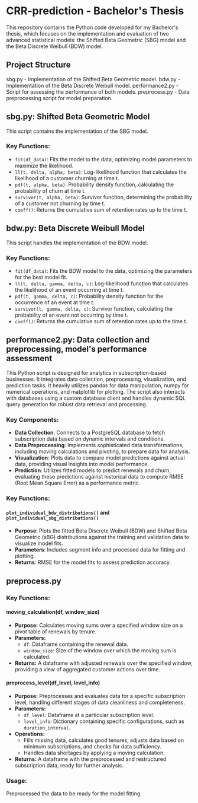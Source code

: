 # CRR-prediction - Bachelor's Thesis 

This repository contains the Python code developed for my Bachelor's thesis, which focuses on the implementation and evaluation of two advanced statistical models: the Shifted Beta Geometric (SBG) model and the Beta Discrete Weibull (BDW) model. 
## Project Structure

sbg.py            - Implementation of the Shifted Beta Geometric model.
bdw.py            - Implementation of the Beta Discrete Weibull model.
performance2.py   - Script for assessing the performance of both models.
preprocess.py     - Data preprocessing script for model preparation.


## sbg.py: Shifted Beta Geometric Model

This script contains the implementation of the SBG model.

### Key Functions:
- `fit(df_data)`: Fits the model to the data, optimizing model parameters to maximize the likelihood.
- `ll(t, delta, alpha, beta)`: Log-likelihood function that calculates the likelihood of a customer churning at time t.
- `pdf(t, alpha, beta)`: Probability density function, calculating the probability of churn at time t.
- `survivor(t, alpha, beta)`: Survivor function, determining the probability of a customer not churning by time t.
- `coeff()`: Returns the cumulative sum of retention rates up to the time t.

## bdw.py: Beta Discrete Weibull Model

This script handles the implementation of the BDW model.

### Key Functions:
- `fit(df_data)`: Fits the BDW model to the data, optimizing the parameters for the best model fit.
- `ll(t, delta, gamma, delta, c)`: Log-likelihood function that calculates the likelihood of an event occurring at time t.
- `pdf(t, gamma, delta, c)`: Probability density function for the occurrence of an event at time t.
- `survivor(t, gamma, delta, c)`: Survivor function, calculating the probability of an event not occurring by time t.
- `coeff()`: Returns the cumulative sum of retention rates up to the time t.

## performance2.py: Data collection and preprocessing, model's performance assessment 

This Python script is designed for analytics in subscription-based businesses. It integrates data collection, preprocessing, visualization, and prediction tasks. It heavily utilizes pandas for data manipulation, numpy for numerical operations, and matplotlib for plotting. The script also interacts with databases using a custom database client and handles dynamic SQL query generation for robust data retrieval and processing.

### Key Components:
- **Data Collection**: Connects to a PostgreSQL database to fetch subscription data based on dynamic intervals and conditions.
- **Data Preprocessing**: Implements sophisticated data transformations, including moving calculations and pivoting, to prepare data for analysis.
- **Visualization**: Plots data to compare model predictions against actual data, providing visual insights into model performance.
- **Prediction**: Utilizes fitted models to predict renewals and churn, evaluating these predictions against historical data to compute RMSE (Root Mean Square Error) as a performance metric.

### Key Functions:

#### `plot_individual_bdw_distributions()` and `plot_individual_sbg_distributions()`
- **Purpose**: Plots the fitted Beta Discrete Weibull (BDW) and Shifted Beta Geometric (sBG) distributions against the training and validation data to visualize model fits.
- **Parameters**: Includes segment info and processed data for fitting and plotting.
- **Returns**: RMSE for the model fits to assess prediction accuracy.

## preprocess.py

### Key Functions:
#### moving_calculation(df, window_size)
- **Purpose:** Calculates moving sums over a specified window size on a pivot table of renewals by tenure.
- **Parameters:** 
  - `df`: Dataframe containing the renewal data.
  - `window_size`: Size of the window over which the moving sum is calculated.
- **Returns:** A dataframe with adjusted renewals over the specified window, providing a view of aggregated customer actions over time.

#### preprocess_level(df_level, level_info)
- **Purpose:** Preprocesses and evaluates data for a specific subscription level, handling different stages of data cleanliness and completeness.
- **Parameters:**
  - `df_level`: Dataframe at a particular subscription level.
  - `level_info`: Dictionary containing specific configurations, such as `duration_interval`.
- **Operations:** 
  - Fills missing data, calculates good tenures, adjusts data based on minimum subscriptions, and checks for data sufficiency.
  - Handles data shortages by applying a moving calculation.
- **Returns:** A dataframe with the preprocessed and restructured subscription data, ready for further analysis.

### Usage:
Preprocessed the data to be ready for the model fitting.

